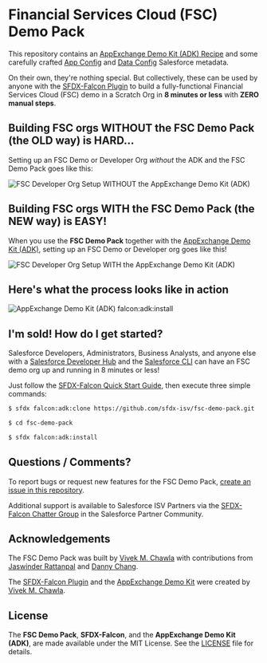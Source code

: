 # Financial Services Cloud (FSC) Demo Pack

This repository contains an [AppExchange Demo Kit (ADK) Recipe](config/demo-recipe.json) and some carefully crafted [App Config](mdapi-source/app-config) and [Data Config](mdapi-source/data-config) Salesforce metadata.  

On their own, they're nothing special.  But collectively, these can be used by anyone with the [SFDX-Falcon Plugin](https://github.com/sfdx-isv/sfdx-falcon) to build a fully-functional Financial Services Cloud (FSC) demo in a Scratch Org in **8 minutes or less** with **ZERO manual steps**. 

## Building FSC orgs WITHOUT the FSC Demo Pack (the OLD way) is HARD...

Setting up an FSC Demo or Developer Org _without_ the ADK and the FSC Demo Pack goes like this:

![FSC Developer Org Setup WITHOUT the AppExchange Demo Kit (ADK)](https://drive.google.com/uc?export=view&id=1UxX2yx6S9QYwYyqiyIdF4jH0D0VOFuj9)

## Building FSC orgs WITH the FSC Demo Pack (the NEW way) is EASY!

When you use the **FSC Demo Pack** together with the [AppExchange Demo Kit (ADK)](https://github.com/sfdx-isv/sfdx-falcon-appx-demo-kit), setting up an FSC Demo or Developer org goes like this!

![FSC Developer Org Setup WITH the AppExchange Demo Kit (ADK)](https://drive.google.com/uc?export=view&id=17IUHI3VfCqLXKIgOrNxFCEEWos0gtRkf)

## Here's what the process looks like in action

![AppExchange Demo Kit (ADK) falcon:adk:install](https://drive.google.com/uc?export=view&id=1pHTCkPSmGHzS_FoqidyA400ys6yFV8Am)

## I'm sold! How do I get started?

Salesforce Developers, Administrators, Business Analysts, and anyone else with a [Salesforce Developer Hub](https://developer.salesforce.com/docs/atlas.en-us.sfdx_setup.meta/sfdx_setup/sfdx_setup_enable_devhub.htm) and the [Salesforce CLI](https://developer.salesforce.com/tools/sfdxcli) can have an FSC demo org up and running in 8 minutes or less!

Just follow the [SFDX-Falcon Quick Start Guide](https://sfdx-isv.github.io/sfdx-falcon/start/quickstart.html), then execute three simple commands:

```html
$ sfdx falcon:adk:clone https://github.com/sfdx-isv/fsc-demo-pack.git

$ cd fsc-demo-pack

$ sfdx falcon:adk:install
```

## Questions / Comments?

To report bugs or request new features for the FSC Demo Pack, [create an issue in this repository](https://github.com/sfdx-isv/fsc-demo-pack/issues). 

Additional support is available to Salesforce ISV Partners via the [SFDX-Falcon Chatter Group](http://bit.ly/sfdx-falcon-group) in the Salesforce Partner Community.

## Acknowledgements

The FSC Demo Pack was built by [Vivek M. Chawla](https://twitter.com/VivekMChawla) with contributions from [Jaswinder Rattanpal](https://twitter.com/jrattanpal) and [Danny Chang](https://twitter.com/DannySFDC).

The [SFDX-Falcon Plugin](https://github.com/sfdx-isv/sfdx-falcon) and the [AppExchange Demo Kit](https://github.com/sfdx-isv/sfdx-falcon-appx-demo-kit) were created by [Vivek M. Chawla](https://twitter.com/VivekMChawla). 

## License

The **FSC Demo Pack**, **SFDX-Falcon**, and the **AppExchange Demo Kit (ADK)**, are made available under the MIT License. See the [LICENSE](LICENSE) file for details.
